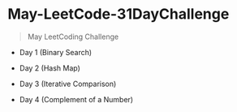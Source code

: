 # May-LeetCode-31DayChallenge



> May LeetCoding Challenge

- Day 1 (Binary Search)

- Day 2 (Hash Map)

- Day 3 (Iterative Comparison) 

- Day 4 (Complement of a Number)
